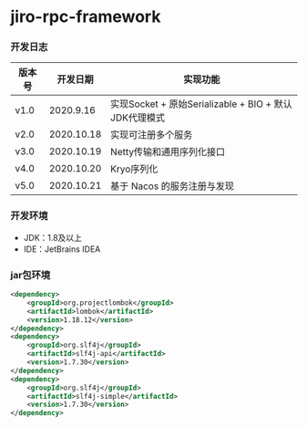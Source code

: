 # jiro-rpc-framework

### 开发日志

| 版本号 | 开发日期 | 实现功能 
| ----  | ----  | ---- |
| v1.0 | 2020.9.16 | 实现Socket + 原始Serializable + BIO + 默认JDK代理模式 |
| v2.0 | 2020.10.18 | 实现可注册多个服务 |
| v3.0 | 2020.10.19 | Netty传输和通用序列化接口 |
| v4.0 | 2020.10.20 | Kryo序列化 |
| v5.0 | 2020.10.21 | 基于 Nacos 的服务注册与发现 |


### 开发环境

* JDK：1.8及以上
* IDE：JetBrains IDEA

### jar包环境

```xml
<dependency>
    <groupId>org.projectlombok</groupId>
    <artifactId>lombok</artifactId>
    <version>1.18.12</version>
</dependency>
<dependency>
    <groupId>org.slf4j</groupId>
    <artifactId>slf4j-api</artifactId>
    <version>1.7.30</version>
</dependency>
<dependency>
    <groupId>org.slf4j</groupId>
    <artifactId>slf4j-simple</artifactId>
    <version>1.7.30</version>
</dependency>
```